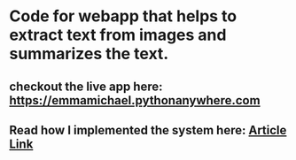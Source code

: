 # Code for webapp that helps to extract text from images and summarizes the text.
## checkout the live app here: https://emmamichael.pythonanywhere.com
## Read how I implemented the system here: [Article Link](https://medium.com/analytics-vidhya/build-an-ocr-and-summarize-webapp-using-pytesseract-gensim-and-django-13d0ff911d93)
